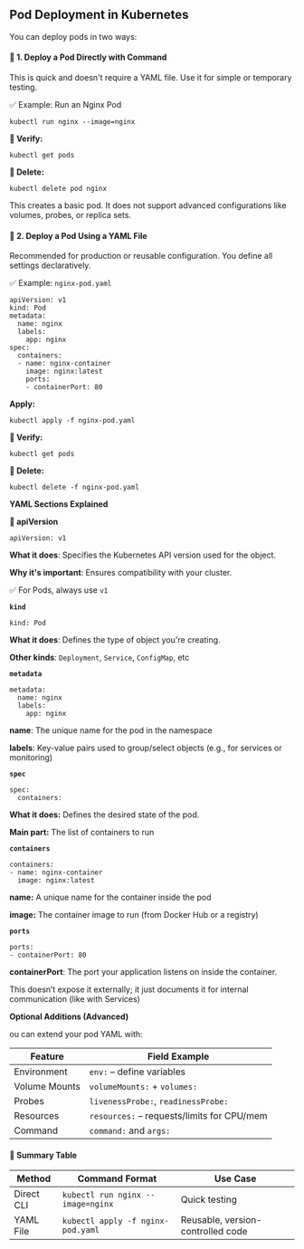 ## Pod Deployment in Kubernetes

You can deploy pods in two ways:

#### 📌 1. Deploy a Pod Directly with Command

This is quick and doesn't require a YAML file. Use it for simple or temporary testing.

✅ Example: Run an Nginx Pod

```
kubectl run nginx --image=nginx
```
**🔎 Verify:**
```
kubectl get pods
```
**🧹 Delete:**
```
kubectl delete pod nginx
```
This creates a basic pod. It does not support advanced configurations like volumes, probes, or replica sets.

#### 📄 2. Deploy a Pod Using a YAML File
Recommended for production or reusable configuration. You define all settings declaratively.

✅ Example: `nginx-pod.yaml`
```
apiVersion: v1
kind: Pod
metadata:
  name: nginx
  labels:
    app: nginx
spec:
  containers:
  - name: nginx-container
    image: nginx:latest
    ports:
    - containerPort: 80
```
**Apply:**
```
kubectl apply -f nginx-pod.yaml
```
**🔎 Verify:**
```
kubectl get pods
```
**🧹 Delete:**
```
kubectl delete -f nginx-pod.yaml
```
**YAML Sections Explained**

**🔢 apiVersion**
```
apiVersion: v1
```
**What it does**: Specifies the Kubernetes API version used for the object.

**Why it's important**: Ensures compatibility with your cluster.

✅ For Pods, always use `v1`

**`kind`**
```
kind: Pod
```
**What it does**: Defines the type of object you're creating.

**Other kinds**: `Deployment`, `Service`, `ConfigMap`, etc

**`metadata`**
```
metadata:
  name: nginx
  labels:
    app: nginx
```
**name**: The unique name for the pod in the namespace

**labels**: Key-value pairs used to group/select objects (e.g., for services or monitoring)

**`spec`**
```
spec:
  containers:
```
**What it does:** Defines the desired state of the pod.

**Main part:** The list of containers to run

**`containers`**
```
containers:
- name: nginx-container
  image: nginx:latest
```
**name:** A unique name for the container inside the pod

**image:** The container image to run (from Docker Hub or a registry)

**`ports`**
```
ports:
- containerPort: 80
```
**containerPort**: The port your application listens on inside the container.

This doesn’t expose it externally; it just documents it for internal communication (like with Services)

**Optional Additions (Advanced)**

ou can extend your pod YAML with:

| Feature       | Field Example                              |
| ------------- | ------------------------------------------ |
| Environment   | `env:` – define variables                  |
| Volume Mounts | `volumeMounts:` + `volumes:`               |
| Probes        | `livenessProbe:`, `readinessProbe:`        |
| Resources     | `resources:` – requests/limits for CPU/mem |
| Command       | `command:` and `args:`                     |


#### 📝 Summary Table

| Method     | Command Format                    | Use Case                          |
| ---------- | --------------------------------- | --------------------------------- |
| Direct CLI | `kubectl run nginx --image=nginx` | Quick testing                     |
| YAML File  | `kubectl apply -f nginx-pod.yaml` | Reusable, version-controlled code |
